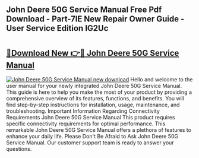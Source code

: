 ## John Deere 50G Service Manual Free Pdf Download - Part-7lE New Repair Owner Guide - User Service Edition IG2Uc

# <h2><a href="http://bc45535.oget.top/?id=John+Deere+50G+Service+Manual">🔗Download New 👉🔴 John Deere 50G Service Manual</a></h2>

[![John Deere 50G Service Manual new download](https://i.imgur.com/5g1atiW.png)](http://bc45535.oget.top/?id=John+Deere+50G+Service+Manual)
Hello and welcome to the user manual for your newly integrated John Deere 50G Service Manual. This guide is here to help you make the most of your product by providing a comprehensive overview of its features, functions, and benefits. You will find step-by-step instructions for installation, usage, maintenance, and troubleshooting. Important Information Regarding Connectivity Requirements John Deere 50G Service Manual This product requires specific connectivity requirements for optimal performance. This remarkable John Deere 50G Service Manual offers a plethora of features to enhance your daily life. Please Don't Be Afraid to Ask John Deere 50G Service Manual. Our customer support team is ready to answer your questions.
